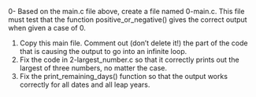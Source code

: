 0- Based on the main.c file above, create a file named 0-main.c. This file must test that the function positive_or_negative() gives the correct output when given a case of 0.

1. Copy this main file. Comment out (don’t delete it!) the part of the code that is causing the output to go into an infinite loop.
2.  Fix the code in 2-largest_number.c so that it correctly prints out the largest of three numbers, no matter the case.
3.  Fix the print_remaining_days() function so that the output works correctly for all dates and all leap years.
